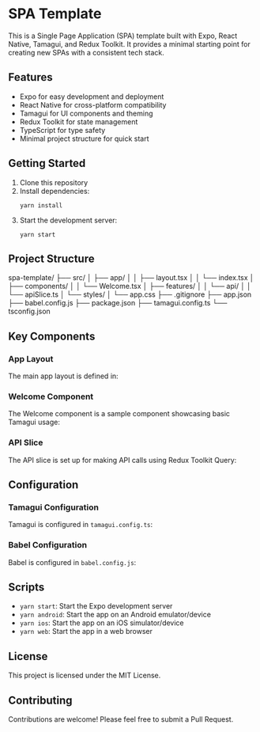 # SPA Template

This is a Single Page Application (SPA) template built with Expo, React Native, Tamagui, and Redux Toolkit. It provides a minimal starting point for creating new SPAs with a consistent tech stack.

## Features

- Expo for easy development and deployment
- React Native for cross-platform compatibility
- Tamagui for UI components and theming
- Redux Toolkit for state management
- TypeScript for type safety
- Minimal project structure for quick start

## Getting Started

1. Clone this repository
2. Install dependencies:
   ```
   yarn install
   ```
3. Start the development server:
   ```
   yarn start
   ```

## Project Structure

spa-template/
├── src/
│ ├── app/
│ │ ├── layout.tsx
│ │ └── index.tsx
│ ├── components/
│ │ └── Welcome.tsx
│ ├── features/
│ │ └── api/
│ │ └── apiSlice.ts
│ └── styles/
│ └── app.css
├── .gitignore
├── app.json
├── babel.config.js
├── package.json
├── tamagui.config.ts
└── tsconfig.json

## Key Components

### App Layout

The main app layout is defined in:

### Welcome Component

The Welcome component is a sample component showcasing basic Tamagui usage:

### API Slice

The API slice is set up for making API calls using Redux Toolkit Query:

## Configuration

### Tamagui Configuration

Tamagui is configured in `tamagui.config.ts`:

### Babel Configuration

Babel is configured in `babel.config.js`:

## Scripts

- `yarn start`: Start the Expo development server
- `yarn android`: Start the app on an Android emulator/device
- `yarn ios`: Start the app on an iOS simulator/device
- `yarn web`: Start the app in a web browser

## License

This project is licensed under the MIT License.

## Contributing

Contributions are welcome! Please feel free to submit a Pull Request.
